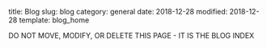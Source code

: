 title: Blog
slug: blog
category: general
date: 2018-12-28
modified: 2018-12-28
template: blog_home


DO NOT MOVE, MODIFY, OR DELETE THIS PAGE - IT IS THE BLOG INDEX
